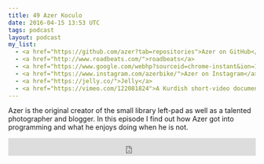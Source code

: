 ```yaml
---
title: 49 Azer Koculo
date: 2016-04-15 13:53 UTC
tags: podcast
layout: podcast
my_list:
  - <a href="https://github.com/azer?tab=repositories">Azer on GitHub</a> 
  - <a href="http://www.roadbeats.com/">roadbeats</a> 
  - <a href="https://www.google.com/webhp?sourceid=chrome-instant&ion=1&espv=2&ie=UTF-8#q=internet%20mahir">Internet Mahir</a> 
  - <a href="https://www.instagram.com/azerbike/">Azer on Instagram</a> 
  - <a href="https://jelly.co/">Jelly</a> 
  - <a href="https://vimeo.com/122081824">A Kurdish short-video documentary about the birds flying over Hasankeyf.</a> 
---
```


Azer is the original creator of the small library left-pad as well as a talented photographer and blogger. In this episode I find out how Azer got into programming and what he enjoys doing when he is not. 

<iframe frameborder='0' height='36px' scrolling='no' seamless src='https://simplecast.com/e/35478?style=light' width='100%'></iframe>
